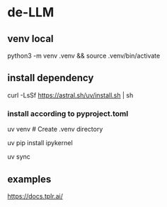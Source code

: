 # de-LLM

## venv local

python3 -m venv .venv && source .venv/bin/activate

## install dependency

curl -LsSf https://astral.sh/uv/install.sh | sh

### install according to pyproject.toml

uv venv # Create .venv directory

uv pip install ipykernel

uv sync

## examples

https://docs.tplr.ai/
